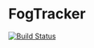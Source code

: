 # FogTracker
[![Build Status](https://travis-ci.com/Valery-vs/FogTracker.svg?token=nu9cZr3eSfu9UnBwjao5&branch=master)](https://travis-ci.com/Valery-vs/FogTracker)
